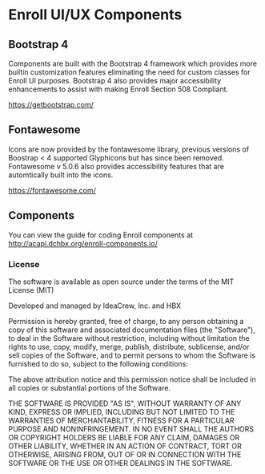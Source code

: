# Enroll UI/UX Components

## Bootstrap 4

Components are built with the Bootstrap 4 framework which provides more builtin customization features eliminating the need for custom classes for Enroll UI purposes.  Bootstrap 4 also provides major accessibility enhancements to assist with making Enroll Section 508 Compliant.

https://getbootstrap.com/

## Fontawesome

Icons are now provided by the fontawesome library, previous versions of Boostrap < 4 supported Glyphicons but has since been removed.  Fontawesome v 5.0.6 also provides accessibility features that are automtically built into the icons.

https://fontawesome.com/

## Components

You can view the guide for coding Enroll components at http://acapi.dchbx.org/enroll-components.io/


### License

The software is available as open source under the terms of the MIT License (MIT)

Developed and managed by IdeaCrew, Inc. and HBX

Permission is hereby granted, free of charge, to any person obtaining a copy
of this software and associated documentation files (the "Software"), to deal
in the Software without restriction, including without limitation the rights
to use, copy, modify, merge, publish, distribute, sublicense, and/or sell
copies of the Software, and to permit persons to whom the Software is
furnished to do so, subject to the following conditions:

The above attribution notice and this permission notice shall be included in
all copies or substantial portions of the Software.

THE SOFTWARE IS PROVIDED "AS IS", WITHOUT WARRANTY OF ANY KIND, EXPRESS OR
IMPLIED, INCLUDING BUT NOT LIMITED TO THE WARRANTIES OF MERCHANTABILITY,
FITNESS FOR A PARTICULAR PURPOSE AND NONINFRINGEMENT. IN NO EVENT SHALL THE
AUTHORS OR COPYRIGHT HOLDERS BE LIABLE FOR ANY CLAIM, DAMAGES OR OTHER
LIABILITY, WHETHER IN AN ACTION OF CONTRACT, TORT OR OTHERWISE, ARISING FROM,
OUT OF OR IN CONNECTION WITH THE SOFTWARE OR THE USE OR OTHER DEALINGS IN
THE SOFTWARE.
